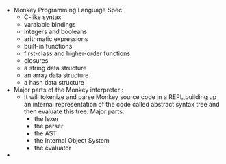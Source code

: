 - Monkey Programming Language Spec:
	- C-like syntax
	- varaiable bindings 
	- integers and booleans 
	- arithmatic expressions 
	- built-in functions 
	- first-class and higher-order functions 
	- closures
	- a string data structure 
	- an array data structure
	- a hash data structure
- Major parts of the Monkey interpreter :
	- It will tokenize and parse Monkey source code in a REPL,building up an internal representation of the code called abstract syntax tree and then evaluate this tree. Major parts:
		- the lexer
		- the parser
		- the AST 
		- the Internal Object System
		- the evaluator
- 